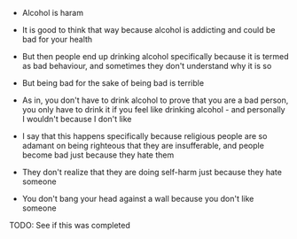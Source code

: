 - Alcohol is haram

- It is good to think that way because alcohol is addicting and could be bad for your health

- But then people end up drinking alcohol specifically because it is termed as bad behaviour, and sometimes they don't understand why it is so

- But being bad for the sake of being bad is terrible

- As in, you don't have to drink alcohol to prove that you are a bad person, you only have to drink it if you feel like drinking alcohol - and personally I wouldn't because I don't like 

- I say that this happens specifically because religious people are so adamant on being righteous that they are insufferable, and people become bad just because they hate them

- They don't realize that they are doing self-harm just because they hate someone

- You don't bang your head against a wall because you don't like someone

TODO: See if this was completed